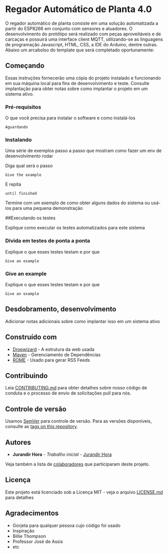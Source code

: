 
# Regador Automático de Planta 4.0

O regador automático de planta consiste em uma solução automatizada a partir do ESP8266 em conjunto com sensores e atuadores. 
O desenvolvimento do protótipo será realizado com peças aproveitáveis e de carcaças e possuirá uma interface client MQTT, utilizando-se as linguagens de programação Javascript, HTML, CSS, a IDE do Arduino, dentre outras.
Abaixo um arcabolso do template que será completado oportunamente:

## Começando

Essas instruções fornecerão uma cópia do projeto instalado e funcionando em sua máquina local para fins de desenvolvimento e teste. Consulte implantação para obter notas sobre como implantar o projeto em um sistema ativo.

### Pré-requisitos

O que você precisa para instalar o software e como instalá-los

```
Aguardando
```

### Instalando

Uma série de exemplos passo a passo que mostram como fazer um env de desenvolvimento rodar

Diga qual será o passo

```
Give the example
```

E repita

```
until finished
```

Termine com um exemplo de como obter alguns dados do sistema ou usá-los para uma pequena demonstração

##Executando os testes

Explique como executar os testes automatizados para este sistema

### Divida em testes de ponta a ponta

Explique o que esses testes testam e por que

```
Give an example
```

### Give an example

Explique o que esses testes testam e por que

```
Give an example
```

## Desdobramento, desenvolvimento

Adicionar notas adicionais sobre como implantar isso em um sistema ativo

## Construído com

* [Dropwizard](http://www.dropwizard.io/1.0.2/docs/) - A estrutura da web usada
* [Maven](https://maven.apache.org/) - Gerenciamento de Dependências
* [ROME](https://rometools.github.io/rome/) - Usado para gerar RSS Feeds

## Contribuindo

Leia [CONTRIBUTING.md](https://gist.github.com/PurpleBooth/b24679402957c63ec426) para obter detalhes sobre nosso código de conduta e o processo de envio de solicitações pull para nós.

## Controle de versão

Usamos [SemVer](http://semver.org/) para controle de versão. Para as versões disponíveis, consulte as [tags on this repository](https://github.com/your/project/tags). 

## Autores

* **Jurandir Hora** - *Trabalho inicial* - [Jurandir Hora](https://gist.github.com/JurandirHora)

Veja também a lista de [colaboradores](https://www.grupoatomos.com.br/) que participaram deste projeto.

## Licença

Este projeto está licenciado sob a Licença MIT - veja o arquivo [LICENSE.md](LICENSE.md) para detalhes

## Agradecimentos

* Gorjeta para qualquer pessoa cujo código foi usado
* Inspiração
* Billie Thompson
* Professor José de Assis
* etc
